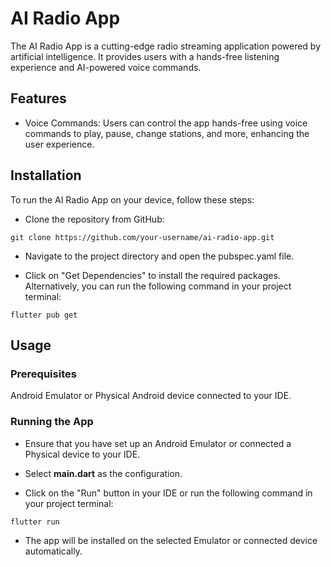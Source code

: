 # AI Radio App
The AI Radio App is a cutting-edge radio streaming application powered by artificial intelligence. It provides users with a hands-free listening experience and AI-powered voice commands.

## Features

- Voice Commands: Users can control the app hands-free using voice commands to play, pause, change stations, and more, enhancing the user experience.

## Installation
To run the AI Radio App on your device, follow these steps:

- Clone the repository from GitHub:

`git clone https://github.com/your-username/ai-radio-app.git`

- Navigate to the project directory and open the pubspec.yaml file.

- Click on "Get Dependencies" to install the required packages. Alternatively, you can run the following command in your project terminal:

`flutter pub get`

## Usage

### Prerequisites

Android Emulator or Physical Android device connected to your IDE.

### Running the App

- Ensure that you have set up an Android Emulator or connected a Physical device to your IDE.

- Select **main.dart** as the configuration.

- Click on the "Run" button in your IDE or run the following command in your project terminal:

`flutter run`

- The app will be installed on the selected Emulator or connected device automatically.
